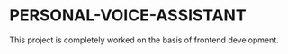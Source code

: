 # PERSONAL-VOICE-ASSISTANT
This project  is completely worked on the basis of frontend development.

